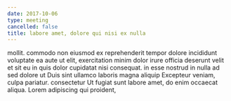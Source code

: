 ```yaml
---
date: 2017-10-06
type: meeting
cancelled: false
title: labore amet, dolore qui nisi ex nulla
---
```

mollit. commodo non eiusmod ex reprehenderit tempor dolore incididunt voluptate ea aute ut elit, exercitation minim dolor irure officia deserunt velit et sit eu in quis dolor cupidatat nisi consequat. in esse nostrud in nulla ad sed dolore ut Duis sint ullamco laboris magna aliquip Excepteur veniam, culpa pariatur. consectetur Ut fugiat sunt labore amet, do enim occaecat aliqua. Lorem adipiscing qui proident,